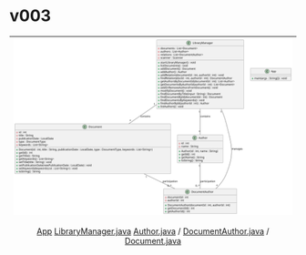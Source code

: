 # v003

<div align=center>

|![](/entregas/musituDiego/Parcial/Diagrama.svg)|
|:-:|
[App](App.java)
[LibraryManager.java](LibraryManager.java)
[Author.java](Author.java) / [DocumentAuthor.java](DocumentAuthor.java) / [Document.java ](Document.java)

</div>
